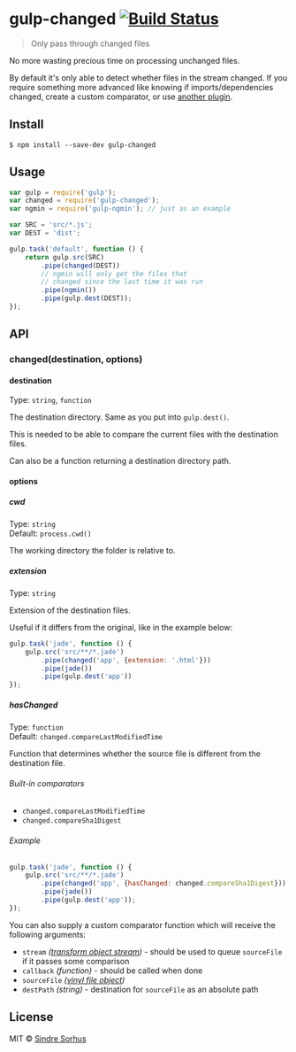 # gulp-changed [![Build Status](https://travis-ci.org/sindresorhus/gulp-changed.svg?branch=master)](https://travis-ci.org/sindresorhus/gulp-changed)

> Only pass through changed files

No more wasting precious time on processing unchanged files.

By default it's only able to detect whether files in the stream changed. If you require something more advanced like knowing if imports/dependencies changed, create a custom comparator, or use [another plugin](https://github.com/gulpjs/gulp#incremental-builds).


## Install

```
$ npm install --save-dev gulp-changed
```


## Usage

```js
var gulp = require('gulp');
var changed = require('gulp-changed');
var ngmin = require('gulp-ngmin'); // just as an example

var SRC = 'src/*.js';
var DEST = 'dist';

gulp.task('default', function () {
	return gulp.src(SRC)
		.pipe(changed(DEST))
		// ngmin will only get the files that
		// changed since the last time it was run
		.pipe(ngmin())
		.pipe(gulp.dest(DEST));
});
```

## API

### changed(destination, options)

#### destination

Type: `string`, `function`

The destination directory. Same as you put into `gulp.dest()`.

This is needed to be able to compare the current files with the destination files.

Can also be a function returning a destination directory path.

#### options

##### cwd

Type: `string`  
Default: `process.cwd()`

The working directory the folder is relative to.

##### extension

Type: `string`

Extension of the destination files.

Useful if it differs from the original, like in the example below:

```js
gulp.task('jade', function () {
	gulp.src('src/**/*.jade')
		.pipe(changed('app', {extension: '.html'}))
		.pipe(jade())
		.pipe(gulp.dest('app'))
});
```

##### hasChanged

Type: `function`  
Default: `changed.compareLastModifiedTime`

Function that determines whether the source file is different from the destination file.

###### Built-in comparators

- `changed.compareLastModifiedTime`
- `changed.compareSha1Digest`

###### Example

```js
gulp.task('jade', function () {
	gulp.src('src/**/*.jade')
		.pipe(changed('app', {hasChanged: changed.compareSha1Digest}))
		.pipe(jade())
		.pipe(gulp.dest('app'));
});
```

You can also supply a custom comparator function which will receive the following arguments:

- `stream` *([transform object stream](https://github.com/rvagg/through2#transformfunction))* - should be used to queue `sourceFile` if it passes some comparison
- `callback` *(function)* - should be called when done
- `sourceFile` *([vinyl file object](https://github.com/wearefractal/vinyl#file))*
- `destPath` *(string)* - destination for `sourceFile` as an absolute path


## License

MIT © [Sindre Sorhus](http://sindresorhus.com)

